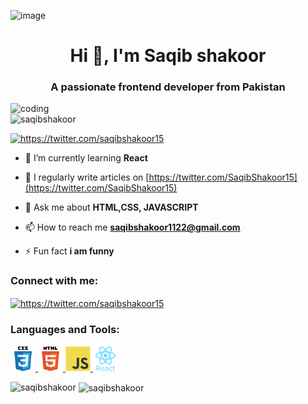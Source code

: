 ![image](https://github.com/Saqibshakoor/javascript-mini-projects-/assets/127004201/2dd73d6e-665e-441e-a6c6-7402cf2befc0)<h1 align="center">Hi 👋, I'm Saqib shakoor</h1>
<h3 align="center">A passionate frontend developer from Pakistan</h3>

<img align="left" alt="coding" width="400" src="![image](https://github.com/Saqibshakoor/javascript-mini-projects-/assets/127004201/823e8fcc-c31f-48b1-b031-1786be29a893)
">
<p align="left"> <img src="https://komarev.com/ghpvc/?username=saqibshakoor&label=Profile%20views&color=0e75b6&style=flat" alt="saqibshakoor" /> </p>

<p align="left"> <a href="https://twitter.com/https://twitter.com/saqibshakoor15" target="blank"><img src="https://img.shields.io/twitter/follow/https://twitter.com/saqibshakoor15?logo=twitter&style=for-the-badge" alt="https://twitter.com/saqibshakoor15" /></a> </p>

- 🌱 I’m currently learning **React**

- 📝 I regularly write articles on [https://twitter.com/SaqibShakoor15](https://twitter.com/SaqibShakoor15)

- 💬 Ask me about **HTML,CSS, JAVASCRIPT**

- 📫 How to reach me **saqibshakoor1122@gmail.com**

- ⚡ Fun fact **i am funny**

<h3 align="left">Connect with me:</h3>
<p align="left">
<a href="https://twitter.com/https://twitter.com/saqibshakoor15" target="blank"><img align="center" src="https://raw.githubusercontent.com/rahuldkjain/github-profile-readme-generator/master/src/images/icons/Social/twitter.svg" alt="https://twitter.com/saqibshakoor15" height="30" width="40" /></a>
</p>

<h3 align="left">Languages and Tools:</h3>
<p align="left"> <a href="https://www.w3schools.com/css/" target="_blank" rel="noreferrer"> <img src="https://raw.githubusercontent.com/devicons/devicon/master/icons/css3/css3-original-wordmark.svg" alt="css3" width="40" height="40"/> </a> <a href="https://www.w3.org/html/" target="_blank" rel="noreferrer"> <img src="https://raw.githubusercontent.com/devicons/devicon/master/icons/html5/html5-original-wordmark.svg" alt="html5" width="40" height="40"/> </a> <a href="https://developer.mozilla.org/en-US/docs/Web/JavaScript" target="_blank" rel="noreferrer"> <img src="https://raw.githubusercontent.com/devicons/devicon/master/icons/javascript/javascript-original.svg" alt="javascript" width="40" height="40"/> </a> <a href="https://reactjs.org/" target="_blank" rel="noreferrer"> <img src="https://raw.githubusercontent.com/devicons/devicon/master/icons/react/react-original-wordmark.svg" alt="react" width="40" height="40"/> </a> </p>

<p><img align="left" src="https://github-readme-stats.vercel.app/api/top-langs?username=saqibshakoor&show_icons=true&locale=en&layout=compact" alt="saqibshakoor" /></p>

<p>&nbsp;<img align="center" src="https://github-readme-stats.vercel.app/api?username=saqibshakoor&show_icons=true&locale=en" alt="saqibshakoor" /></p>
